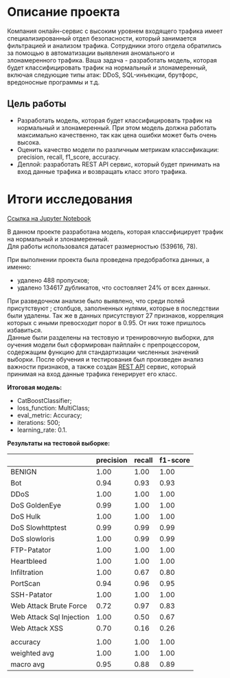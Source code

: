 # Описание проекта
Компания онлайн-сервис с высоким уровнем входящего трафика имеет специализированный отдел безопасности, который занимается фильтрацией и анализом трафика. Сотрудники этого отдела обратились за помощью в автоматизации выявления аномального и злонамеренного трафика. Ваша задача - разработать модель, которая будет классифицировать трафик на нормальный и злонамеренный, включая следующие типы атак: DDoS, SQL-инъекции, брутфорс, вредоносные программы и т.д.

## Цель работы
- Разработать модель, которая будет классифицировать трафик на нормальный и злонамеренный. При этом модель должна работать максимально качественно, так как цена ошибки может быть очень высока.
- Оценить качество модели по различным метрикам классификации: precision, recall, f1_score, accuracy.
- Деплой: разработать REST API сервис, который будет принимать на вход данные трафика и возвращать класс этого трафика.

# Итоги исследования
[Ссылка на Jupyter Notebook](/traffic.ipynb)  

В данном проекте разработана модель, которая классифицирует трафик на нормальный и злонамеренный.  
Для работы использовался датасет размерностью (539616, 78).     

При выполнении проекта была проведена предобработка данных, а именно:  
- удалено 488 пропусков;
- удалено 134617 дубликатов, что состовляет 24% от всех данных.

При разведочном анализе было выявлено, что среди полей присутствуют ; столбцов, заполненных нулями, которые в последствии были удалены. Так же в данных присутствуют 27 признаков, корреляция которых с иными превосходит порог в 0.95. От них тоже пришлось избавиться.   
Данные были разделены на тестовую и тренировочную выборки, для оучения модели был сформирован пайплайн с препроцессором, содержащим функцию для стандартизации численных значений выборки. 
После обучения и тестирования был произведен анализ важности признаков, а также создан [REST API](/flask/) сервис, который принимая на вход данные трафика генерирует его класс.

**Итоговая модель:**   

- CatBoostClassifier;
- loss_function: MultiClass;
- eval_metric: Accuracy;
- iterations: 500;
- learning_rate: 0.1. 

**Результаты на тестовой выборке:**  

|                          | precision | recall | f1-score |
|--------------------------|-----------|--------|----------|
| BENIGN                   | 1.00      | 1.00   | 1.00     |
| Bot                      | 0.94      | 0.93   | 0.93     |
| DDoS                     | 1.00      | 1.00   | 1.00     |
| DoS GoldenEye            | 0.99      | 1.00   | 1.00     |
| DoS Hulk                 | 1.00      | 1.00   | 1.00     |
| DoS Slowhttptest         | 0.99      | 0.99   | 0.99     |
| DoS slowloris            | 1.00      | 0.99   | 0.99     |
| FTP-Patator              | 1.00      | 1.00   | 1.00     |
| Heartbleed               | 1.00      | 1.00   | 1.00     |
| Infiltration             | 1.00      | 0.67   | 0.80     |
| PortScan                 | 0.94      | 0.96   | 0.95     |
| SSH-Patator              | 1.00      | 1.00   | 1.00     |
| Web Attack Brute Force   | 0.72      | 0.97   | 0.83     |
| Web Attack Sql Injection | 1.00      | 0.50   | 0.67     |
| Web Attack XSS           | 0.70      | 0.16   | 0.26     |
|||||
| accuracy                 | 1.00      | 1.00   | 1.00     |
| weighted avg             | 1.00      | 1.00   | 1.00     |
| macro avg                | 0.95      | 0.88   | 0.89     |

